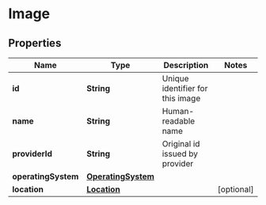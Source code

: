 
# Image

## Properties
Name | Type | Description | Notes
------------ | ------------- | ------------- | -------------
**id** | **String** | Unique identifier for this image | 
**name** | **String** | Human-readable name | 
**providerId** | **String** | Original id issued by provider | 
**operatingSystem** | [**OperatingSystem**](OperatingSystem.md) |  | 
**location** | [**Location**](Location.md) |  |  [optional]



